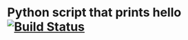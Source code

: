 # Python script that prints hello [![Build Status](https://travis-ci.org/achuchulev/hello-py.svg?branch=master)](https://travis-ci.org/achuchulev/hello-py)
